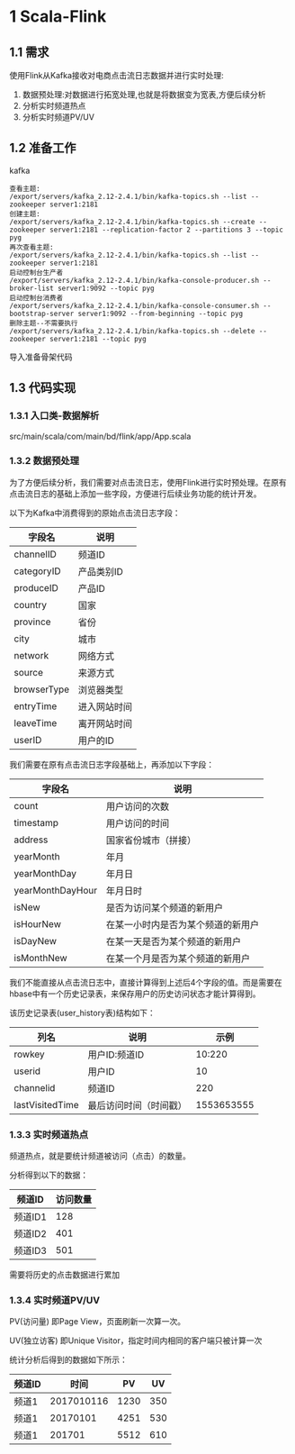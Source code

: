 # 1 Scala-Flink

## 1.1 需求
使用Flink从Kafka接收对电商点击流日志数据并进行实时处理:
1. 数据预处理:对数据进行拓宽处理,也就是将数据变为宽表,方便后续分析
2. 分析实时频道热点
3. 分析实时频道PV/UV

## 1.2 准备工作
kafka
``` 
查看主题:
/export/servers/kafka_2.12-2.4.1/bin/kafka-topics.sh --list --zookeeper server1:2181
创建主题:
/export/servers/kafka_2.12-2.4.1/bin/kafka-topics.sh --create --zookeeper server1:2181 --replication-factor 2 --partitions 3 --topic pyg
再次查看主题:
/export/servers/kafka_2.12-2.4.1/bin/kafka-topics.sh --list --zookeeper server1:2181
启动控制台生产者
/export/servers/kafka_2.12-2.4.1/bin/kafka-console-producer.sh --broker-list server1:9092 --topic pyg
启动控制台消费者
/export/servers/kafka_2.12-2.4.1/bin/kafka-console-consumer.sh --bootstrap-server server1:9092 --from-beginning --topic pyg
删除主题--不需要执行
/export/servers/kafka_2.12-2.4.1/bin/kafka-topics.sh --delete --zookeeper server1:2181 --topic pyg
```

导入准备骨架代码

## 1.3 代码实现

### 1.3.1 入口类-数据解析
src/main/scala/com/main/bd/flink/app/App.scala

### 1.3.2 数据预处理
为了方便后续分析，我们需要对点击流日志，使用Flink进行实时预处理。在原有点击流日志的基础上添加一些字段，方便进行后续业务功能的统计开发。

以下为Kafka中消费得到的原始点击流日志字段：

| 字段名  |  说明   |
| ----- | ----- |
| channelID	| 频道ID |
| categoryID	| 产品类别ID |
| produceID	| 产品ID |
| country	| 国家 |
| province	| 省份 |
| city	| 城市 |
| network	| 网络方式 |
| source	| 来源方式 |
| browserType	| 浏览器类型 |
| entryTime	| 进入网站时间 |
| leaveTime	| 离开网站时间 |
| userID	| 用户的ID |

我们需要在原有点击流日志字段基础上，再添加以下字段：

| 字段名  |  说明   |
| ----- | ----- |
| count	| 用户访问的次数 |
| timestamp	| 用户访问的时间 |
| address	| 国家省份城市（拼接） |
| yearMonth	| 年月 |
| yearMonthDay	| 年月日 |
| yearMonthDayHour	| 年月日时 |
| isNew	| 是否为访问某个频道的新用户 |
| isHourNew	| 在某一小时内是否为某个频道的新用户 |
| isDayNew	| 在某一天是否为某个频道的新用户 |
| isMonthNew	| 在某一个月是否为某个频道的新用户 |

我们不能直接从点击流日志中，直接计算得到上述后4个字段的值。而是需要在hbase中有一个历史记录表，来保存用户的历史访问状态才能计算得到。

该历史记录表(user_history表)结构如下：

| 列名 | 说明 | 示例 |
| --- | --- | --- |
| rowkey	| 用户ID:频道ID	| 10:220 |
| userid	| 用户ID	| 10 |
| channelid	| 频道ID	| 220 |
| lastVisitedTime	| 最后访问时间（时间戳）	| 1553653555 |



### 1.3.3 实时频道热点
频道热点，就是要统计频道被访问（点击）的数量。

分析得到以下的数据：

| 频道ID | 访问数量 |
| ----- | ------- |
| 频道ID1	| 128 |
| 频道ID2	| 401 |
| 频道ID3	| 501 |

需要将历史的点击数据进行累加

### 1.3.4 实时频道PV/UV
PV(访问量) 即Page View，页面刷新一次算一次。

UV(独立访客) 即Unique Visitor，指定时间内相同的客户端只被计算一次

统计分析后得到的数据如下所示：

| 频道ID | 时间 | PV | UV |
| ----- | --- | --- | --- |
| 频道1	| 2017010116	| 1230	| 350 |
| 频道1	| 20170101	| 4251	| 530 |
| 频道1	| 201701	| 5512	| 610 |
